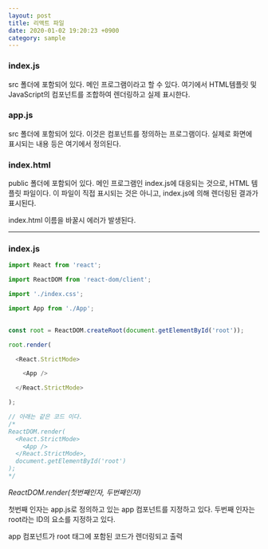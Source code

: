 ```yaml
---
layout: post
title: 리액트 파일
date: 2020-01-02 19:20:23 +0900
category: sample
---
```

### index.js

src 폴더에 포함되어 있다. 메인 프로그램이라고 할 수 있다. 여기에서 HTML템플릿 및 JavaScript의 컴포넌트를 조합하여 렌더링하고 실제 표시한다.

### app.js

src 폴더에 포함되어 있다. 이것은 컴포넌트를 정의하는 프로그램이다. 실제로 화면에 표시되는 내용 등은 여기에서 정의된다.

### index.html

public 폴더에 포함되어 있다. 메인 프로그램인 index.js에 대응되는 것으로, HTML 템플릿 파일이다. 이 파일이 직접 표시되는 것은 아니고, index.js에 의해 렌더링된 결과가 표시된다. 

index.html 이름을 바꿀시 에러가 발생된다.


------

### index.js

``` javascript
import React from 'react';

import ReactDOM from 'react-dom/client';

import './index.css';

import App from './App';

  
const root = ReactDOM.createRoot(document.getElementById('root'));

root.render(

  <React.StrictMode>

    <App />

  </React.StrictMode>

);

// 아래는 같은 코드 이다.
/*
ReactDOM.render(
  <React.StrictMode>
    <App />
  </React.StrictMode>,
  document.getElementById('root')
);
*/
```

_ReactDOM.render(첫번째인자, 두번째인자)_

첫번째 인자는 app.js로 정의하고 있는 app 컴포넌트를 지정하고 있다.
두번째 인자는 root라는 ID의 요소를 지정하고 있다.

app 컴포넌트가 root 태그에 포함된 코드가 렌더링되고 출력